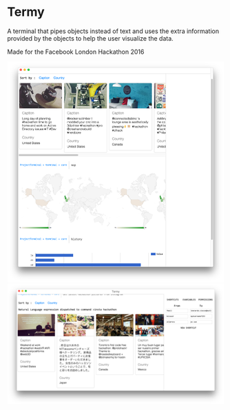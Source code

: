 # Termy

A terminal that pipes objects instead of text and uses the extra information provided by the objects to help the user visualize the data.

Made for the Facebook London Hackathon 2016

![](term1.png)
![](term2.png)
